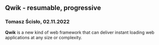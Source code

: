 ## Qwik - resumable, progressive 
### Tomasz Ścisło, 02.11.2022

**Qwik** is a new kind of web framework that can deliver instant loading web applications at any size or complexity. 


